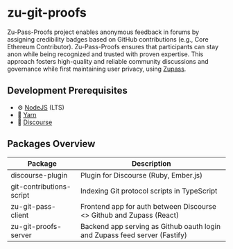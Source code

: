 # zu-git-proofs

Zu-Pass-Proofs project enables anonymous feedback in forums by assigning credibility badges based on GitHub contributions (e.g., Core Ethereum Contributor). Zu-Pass-Proofs ensures that participants can stay anon while being recognized and trusted with proven expertise. This approach fosters high-quality and reliable community discussions and governance while first maintaining user privacy, using [Zupass](https://zupass.org/).

## Development Prerequisites

- :gear: [NodeJS](https://nodejs.org/) (LTS)
- :toolbox: [Yarn](https://yarnpkg.com)
- :scroll: [Discourse](https://github.com/discourse/discourse)

## Packages Overview

 Package           | Description                                                        |
| ---------------- |--------------------------------------------------------------------|
| discourse-plugin | Plugin for Discourse (Ruby, Ember.js)                              |
| git-contributions-script | Indexing Git protocol scripts in TypeScript                |
| zu-git-pass-client | Frontend app for auth between Discourse <> Github and Zupass (React) |
| zu-git-proofs-server | Backend app serving as Github oauth login and Zupass feed server (Fastify) |
